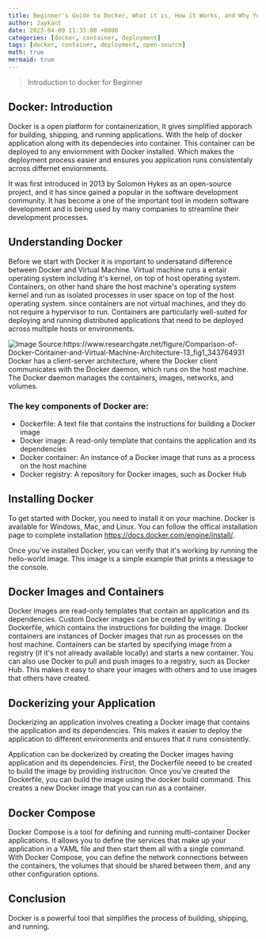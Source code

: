 ```yaml
---
title: Beginner's Guide to Docker, What it is, How it Works, and Why You Need it
author: Jaykant
date: 2023-04-09 11:33:00 +0800
categories: [docker, container, deployment]
tags: [docker, container, deployment, open-source]
math: true
mermaid: true
---
```



> Introduction to docker for Beginner

## Docker: Introduction

Docker is a open platform for containerization, It gives simplified apporach for building, shipping, and running applications. With the help of docker application along with its dependecies into container. This container can be deployed to any enviornment with Docker installed. Which makes the deployment process easier and ensures you application runs consistentaly across differnet enviornments. 

It was first introduced in 2013 by Solomon Hykes as an open-source project, and it has since gained a popular in the software development community. It has become a one of the important tool in modern software development and is being used by many companies to streamline their development processes.

## Understanding Docker

Before we start with Docker it is important to undersatand difference between Docker and Virtual Machine. Virtual machine runs a entair operating system including it's kernel, on top of host operating system. Containers, on other hand share the host machine's operating system kernel and run as isolated processes in user space on top of the host operating system. since containers are not virtual machines, and they do not require a hypervisor to run.  Containers are particularly well-suited for deploying and running distributed applications that need to be deployed across multiple hosts or environments.


![Image Source:https://www.researchgate.net/figure/Comparison-of-Docker-Container-and-Virtual-Machine-Architecture-13_fig1_343764931 ](https://www.researchgate.net/publication/343764931/figure/fig1/AS:926595288145920@1597928940339/Comparison-of-Docker-Container-and-Virtual-Machine-Architecture-13.ppm "Image Source:https://www.researchgate.net/figure/Comparison-of-Docker-Container-and-Virtual-Machine-Architecture-13_fig1_343764931 ")
Docker has a client-server architecture, where the Docker client communicates with the Docker daemon, which runs on the host machine. The Docker daemon manages the containers, images, networks, and volumes.

### The key components of Docker are:

- Dockerfile: A text file that contains the instructions for building a Docker image
- Docker image: A read-only template that contains the application and its dependencies
- Docker container: An instance of a Docker image that runs as a process on the host machine
- Docker registry: A repository for Docker images, such as Docker Hub

## Installing Docker
To get started with Docker, you need to install it on your machine. Docker is available for Windows, Mac, and Linux. You can follow the offical installation page to complete installation https://docs.docker.com/engine/install/.

Once you've installed Docker, you can verify that it's working by running the hello-world image. This image is a simple example that prints a message to the console.

## Docker Images and Containers
Docker images are read-only templates that contain an application and its dependencies. Custom Docker images can be created by writing a Dockerfile, which contains the instructions for building the image.
Docker containers are instances of Docker images that run as processes on the host machine. Containers can be started by specifying image from a registry (if it's not already available locally) and starts a new container.
You can also use Docker to pull and push images to a registry, such as Docker Hub. This makes it easy to share your images with others and to use images that others have created.

## Dockerizing your Application
Dockerizing an application involves creating a Docker image that contains the application and its dependencies. This makes it easier to deploy the application to different environments and ensures that it runs consistently.

Application can be dockerized by creating the Docker images having application and its dependencies. First, the Dockerfile neeed to be created to build the image by providing instruciton. Once you've created the Dockerfile, you can build the image using the docker build command. This creates a new Docker image that you can run as a container.

## Docker Compose
Docker Compose is a tool for defining and running multi-container Docker applications. It allows you to define the services that make up your application in a YAML file and then start them all with a single command.
With Docker Compose, you can define the network connections between the containers, the volumes that should be shared between them, and any other configuration options.

## Conclusion
Docker is a powerful tool that simplifies the process of building, shipping, and running.
